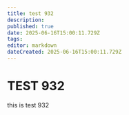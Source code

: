 ```yaml
---
title: test 932
description: 
published: true
date: 2025-06-16T15:00:11.729Z
tags: 
editor: markdown
dateCreated: 2025-06-16T15:00:11.729Z
---
```


# TEST 932
this is test 932
